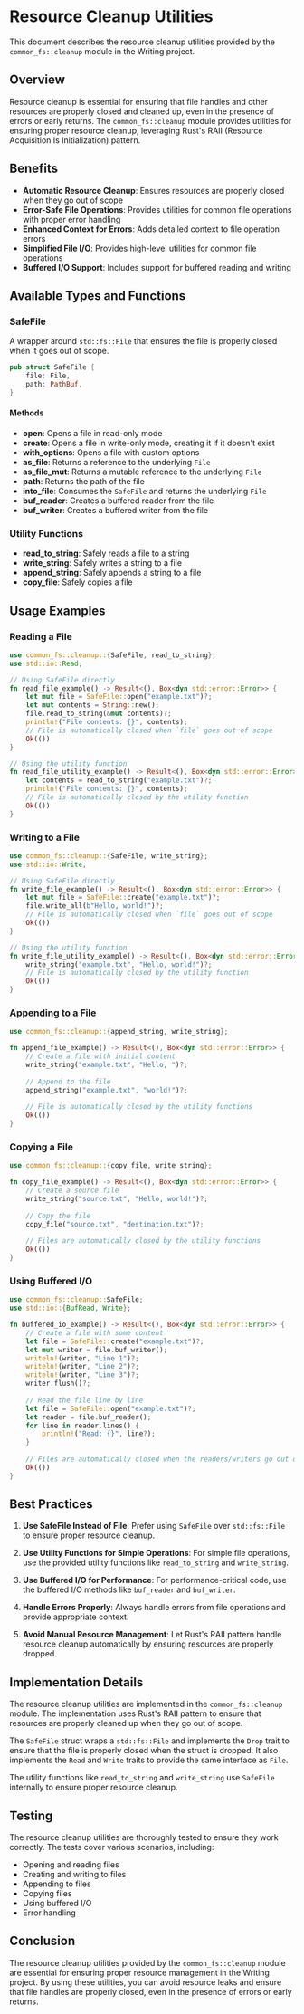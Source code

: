 # Resource Cleanup Utilities

This document describes the resource cleanup utilities provided by the `common_fs::cleanup` module in the Writing project.

## Overview

Resource cleanup is essential for ensuring that file handles and other resources are properly closed and cleaned up, even in the presence of errors or early returns. The `common_fs::cleanup` module provides utilities for ensuring proper resource cleanup, leveraging Rust's RAII (Resource Acquisition Is Initialization) pattern.

## Benefits

- **Automatic Resource Cleanup**: Ensures resources are properly closed when they go out of scope
- **Error-Safe File Operations**: Provides utilities for common file operations with proper error handling
- **Enhanced Context for Errors**: Adds detailed context to file operation errors
- **Simplified File I/O**: Provides high-level utilities for common file operations
- **Buffered I/O Support**: Includes support for buffered reading and writing

## Available Types and Functions

### SafeFile

A wrapper around `std::fs::File` that ensures the file is properly closed when it goes out of scope.

```rust
pub struct SafeFile {
    file: File,
    path: PathBuf,
}
```

#### Methods

- **open**: Opens a file in read-only mode
- **create**: Opens a file in write-only mode, creating it if it doesn't exist
- **with_options**: Opens a file with custom options
- **as_file**: Returns a reference to the underlying `File`
- **as_file_mut**: Returns a mutable reference to the underlying `File`
- **path**: Returns the path of the file
- **into_file**: Consumes the `SafeFile` and returns the underlying `File`
- **buf_reader**: Creates a buffered reader from the file
- **buf_writer**: Creates a buffered writer from the file

### Utility Functions

- **read_to_string**: Safely reads a file to a string
- **write_string**: Safely writes a string to a file
- **append_string**: Safely appends a string to a file
- **copy_file**: Safely copies a file

## Usage Examples

### Reading a File

```rust
use common_fs::cleanup::{SafeFile, read_to_string};
use std::io::Read;

// Using SafeFile directly
fn read_file_example() -> Result<(), Box<dyn std::error::Error>> {
    let mut file = SafeFile::open("example.txt")?;
    let mut contents = String::new();
    file.read_to_string(&mut contents)?;
    println!("File contents: {}", contents);
    // File is automatically closed when `file` goes out of scope
    Ok(())
}

// Using the utility function
fn read_file_utility_example() -> Result<(), Box<dyn std::error::Error>> {
    let contents = read_to_string("example.txt")?;
    println!("File contents: {}", contents);
    // File is automatically closed by the utility function
    Ok(())
}
```

### Writing to a File

```rust
use common_fs::cleanup::{SafeFile, write_string};
use std::io::Write;

// Using SafeFile directly
fn write_file_example() -> Result<(), Box<dyn std::error::Error>> {
    let mut file = SafeFile::create("example.txt")?;
    file.write_all(b"Hello, world!")?;
    // File is automatically closed when `file` goes out of scope
    Ok(())
}

// Using the utility function
fn write_file_utility_example() -> Result<(), Box<dyn std::error::Error>> {
    write_string("example.txt", "Hello, world!")?;
    // File is automatically closed by the utility function
    Ok(())
}
```

### Appending to a File

```rust
use common_fs::cleanup::{append_string, write_string};

fn append_file_example() -> Result<(), Box<dyn std::error::Error>> {
    // Create a file with initial content
    write_string("example.txt", "Hello, ")?;
    
    // Append to the file
    append_string("example.txt", "world!")?;
    
    // File is automatically closed by the utility functions
    Ok(())
}
```

### Copying a File

```rust
use common_fs::cleanup::{copy_file, write_string};

fn copy_file_example() -> Result<(), Box<dyn std::error::Error>> {
    // Create a source file
    write_string("source.txt", "Hello, world!")?;
    
    // Copy the file
    copy_file("source.txt", "destination.txt")?;
    
    // Files are automatically closed by the utility functions
    Ok(())
}
```

### Using Buffered I/O

```rust
use common_fs::cleanup::SafeFile;
use std::io::{BufRead, Write};

fn buffered_io_example() -> Result<(), Box<dyn std::error::Error>> {
    // Create a file with some content
    let file = SafeFile::create("example.txt")?;
    let mut writer = file.buf_writer();
    writeln!(writer, "Line 1")?;
    writeln!(writer, "Line 2")?;
    writeln!(writer, "Line 3")?;
    writer.flush()?;
    
    // Read the file line by line
    let file = SafeFile::open("example.txt")?;
    let reader = file.buf_reader();
    for line in reader.lines() {
        println!("Read: {}", line?);
    }
    
    // Files are automatically closed when the readers/writers go out of scope
    Ok(())
}
```

## Best Practices

1. **Use SafeFile Instead of File**: Prefer using `SafeFile` over `std::fs::File` to ensure proper resource cleanup.

2. **Use Utility Functions for Simple Operations**: For simple file operations, use the provided utility functions like `read_to_string` and `write_string`.

3. **Use Buffered I/O for Performance**: For performance-critical code, use the buffered I/O methods like `buf_reader` and `buf_writer`.

4. **Handle Errors Properly**: Always handle errors from file operations and provide appropriate context.

5. **Avoid Manual Resource Management**: Let Rust's RAII pattern handle resource cleanup automatically by ensuring resources are properly dropped.

## Implementation Details

The resource cleanup utilities are implemented in the `common_fs::cleanup` module. The implementation uses Rust's RAII pattern to ensure that resources are properly cleaned up when they go out of scope.

The `SafeFile` struct wraps a `std::fs::File` and implements the `Drop` trait to ensure that the file is properly closed when the struct is dropped. It also implements the `Read` and `Write` traits to provide the same interface as `File`.

The utility functions like `read_to_string` and `write_string` use `SafeFile` internally to ensure proper resource cleanup.

## Testing

The resource cleanup utilities are thoroughly tested to ensure they work correctly. The tests cover various scenarios, including:

- Opening and reading files
- Creating and writing to files
- Appending to files
- Copying files
- Using buffered I/O
- Error handling

## Conclusion

The resource cleanup utilities provided by the `common_fs::cleanup` module are essential for ensuring proper resource management in the Writing project. By using these utilities, you can avoid resource leaks and ensure that file handles are properly closed, even in the presence of errors or early returns. 